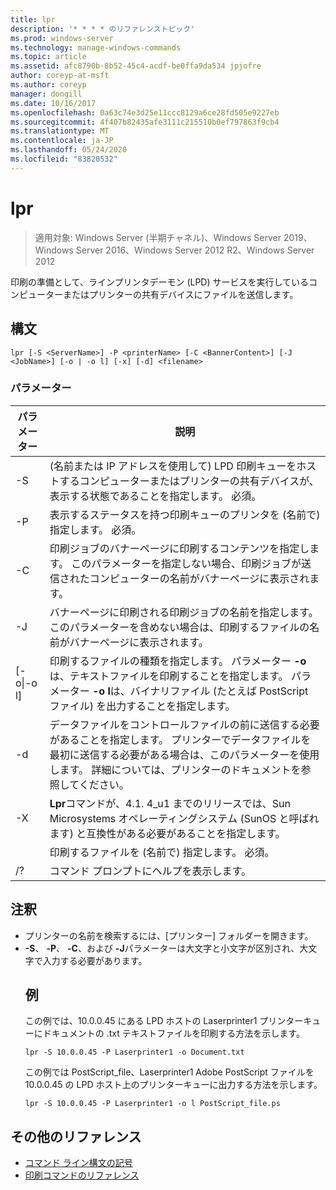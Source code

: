 ```yaml
---
title: lpr
description: '* * * * のリファレンストピック'
ms.prod: windows-server
ms.technology: manage-windows-commands
ms.topic: article
ms.assetid: afc8790b-8b52-45c4-acdf-be0ffa9da534 jpjofre
author: coreyp-at-msft
ms.author: coreyp
manager: dongill
ms.date: 10/16/2017
ms.openlocfilehash: 0a63c74e3d25e11ccc8129a6ce28fd505e9227eb
ms.sourcegitcommit: 4f407b82435afe3111c215510b0ef797863f9cb4
ms.translationtype: MT
ms.contentlocale: ja-JP
ms.lasthandoff: 05/24/2020
ms.locfileid: "83820532"
---
```

# <a name="lpr"></a>lpr

> 適用対象: Windows Server (半期チャネル)、Windows Server 2019、Windows Server 2016、Windows Server 2012 R2、Windows Server 2012

印刷の準備として、ラインプリンタデーモン (LPD) サービスを実行しているコンピューターまたはプリンターの共有デバイスにファイルを送信します。

## <a name="syntax"></a>構文
```
lpr [-S <ServerName>] -P <printerName> [-C <BannerContent>] [-J <JobName>] [-o | -o l] [-x] [-d] <filename>
```
### <a name="parameters"></a>パラメーター

|     パラメーター      |                                                                                                           説明                                                                                                           |
|--------------------|---------------------------------------------------------------------------------------------------------------------------------------------------------------------------------------------------------------------------------|
|  -S<ServerName>   |                                    (名前または IP アドレスを使用して) LPD 印刷キューをホストするコンピューターまたはプリンターの共有デバイスが、表示する状態であることを指定します。 必須。                                    |
|  -P<printerName>  |                                                              表示するステータスを持つ印刷キューのプリンタを (名前で) 指定します。 必須。                                                              |
| -C<BannerContent> |                印刷ジョブのバナーページに印刷するコンテンツを指定します。 このパラメーターを指定しない場合、印刷ジョブが送信されたコンピューターの名前がバナーページに表示されます。                 |
|    -J<JobName>    |                           バナーページに印刷される印刷ジョブの名前を指定します。 このパラメーターを含めない場合は、印刷するファイルの名前がバナーページに表示されます。                            |
| [-o&#124;-o l]  | 印刷するファイルの種類を指定します。 パラメーター **-o**は、テキストファイルを印刷することを指定します。 パラメーター **-o l**は、バイナリファイル (たとえば PostScript ファイル) を出力することを指定します。 |
|         -d         |              データファイルをコントロールファイルの前に送信する必要があることを指定します。 プリンターでデータファイルを最初に送信する必要がある場合は、このパラメーターを使用します。 詳細については、プリンターのドキュメントを参照してください。               |
|         -X         |                               **Lpr**コマンドが、4.1. 4_u1 までのリリースでは、Sun Microsystems オペレーティングシステム (SunOS と呼ばれます) と互換性がある必要があることを指定します。                                |
|     <FileName>     |                                                                                      印刷するファイルを (名前で) 指定します。 必須。                                                                                      |
|         /?         |                                                                                              コマンド プロンプトにヘルプを表示します。                                                                                               |

## <a name="remarks"></a>注釈
- プリンターの名前を検索するには、[プリンター] フォルダーを開きます。
- **-S**、 **-P**、 **-C**、および **-J**パラメーターは大文字と小文字が区別され、大文字で入力する必要があります。
  ## <a name="examples"></a>例
  この例では、10.0.0.45 にある LPD ホストの Laserprinter1 プリンターキューにドキュメントの .txt テキストファイルを印刷する方法を示します。
  ```
  lpr -S 10.0.0.45 -P Laserprinter1 -o Document.txt
  ```
  この例では PostScript_file、Laserprinter1 Adobe PostScript ファイルを10.0.0.45 の LPD ホスト上のプリンターキューに出力する方法を示します。
  ```
  lpr -S 10.0.0.45 -P Laserprinter1 -o l PostScript_file.ps
  ```

## <a name="additional-references"></a>その他のリファレンス
- [コマンド ライン構文の記号](command-line-syntax-key.md)
-   [印刷コマンドのリファレンス](print-command-reference.md)
